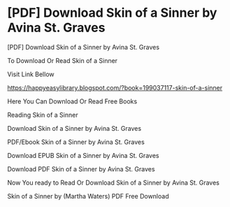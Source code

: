 # [PDF] Download Skin of a Sinner by Avina St. Graves
[PDF] Download Skin of a Sinner by Avina St. Graves

To Download Or Read Skin of a Sinner

Visit Link Bellow

https://happyeasylibrary.blogspot.com/?book=199037117-skin-of-a-sinner

Here You Can Download Or Read Free Books

Reading Skin of a Sinner

Download Skin of a Sinner by Avina St. Graves

PDF/Ebook Skin of a Sinner by Avina St. Graves

Download EPUB Skin of a Sinner by Avina St. Graves

Download PDF Skin of a Sinner by Avina St. Graves

Now You ready to Read Or Download Skin of a Sinner by Avina St. Graves

Skin of a Sinner by (Martha Waters) PDF Free Download
